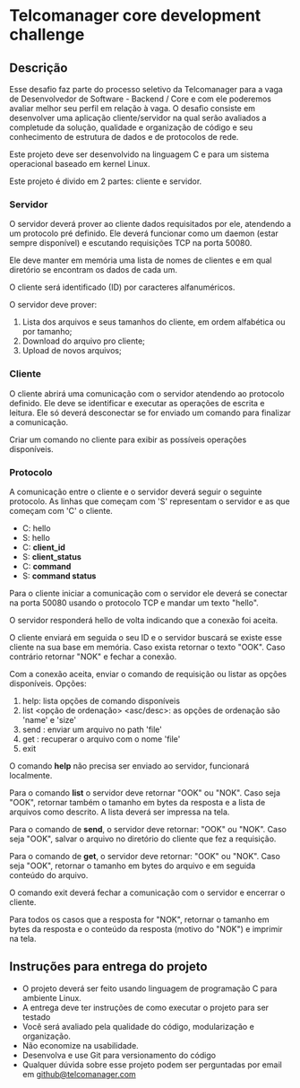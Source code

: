 # Telcomanager core development challenge

## Descrição

Esse desafio faz parte do processo seletivo da Telcomanager para a vaga de Desenvolvedor de Software - Backend / Core e com ele poderemos avaliar melhor seu perfil em relação à vaga. O desafio consiste em desenvolver uma aplicação cliente/servidor na qual serão avaliados a completude da solução, qualidade e organização de código e seu conhecimento de estrutura de dados e de protocolos de rede.

Este projeto deve ser desenvolvido na linguagem C e para um sistema operacional baseado em kernel Linux.

Este projeto é divido em 2 partes: cliente e servidor.



### Servidor

O servidor deverá prover ao cliente dados requisitados por ele, atendendo a um protocolo pré definido. Ele deverá funcionar como um daemon (estar sempre disponível) e escutando requisições TCP na porta 50080.

Ele deve manter em memória uma lista de nomes de clientes e em qual diretório se encontram os dados de cada um.

O cliente será identificado (ID) por caracteres alfanuméricos.

O servidor deve prover:

1) Lista dos arquivos e seus tamanhos do cliente, em ordem alfabética ou por tamanho;
2) Download do arquivo pro cliente;
3) Upload de novos arquivos;


### Cliente

O cliente abrirá uma comunicação com o servidor atendendo ao protocolo definido. Ele deve se identificar e executar as operações de escrita e leitura. Ele só deverá desconectar se for enviado um comando para finalizar a comunicação.

Criar um comando no cliente para exibir as possíveis operações disponíveis.


### Protocolo

A comunicação entre o cliente e o servidor deverá seguir o seguinte protocolo. As linhas que começam com 'S' representam o servidor e as que começam com 'C' o cliente.

- C: hello
- S: hello
- C: **client_id**
- S: **client_status**
- C: **command**
- S: **command status**

Para o cliente iniciar a comunicação com o servidor ele deverá se conectar na porta 50080 usando o protocolo TCP e mandar um texto "hello".

O servidor responderá hello de volta indicando que a conexão foi aceita.

O cliente enviará em seguida o seu ID e o servidor buscará se existe esse cliente na sua base em memória. Caso exista retornar o texto "OOK". Caso contrário retornar "NOK" e fechar a conexão.

Com a conexão aceita, enviar o comando de requisição ou listar as opções disponíveis. Opções:

1. help: lista opções de comando disponíveis
2. list <opção de ordenação> <asc/desc>: as opções de ordenação são 'name' e 'size'
3. send <file>: enviar um arquivo no path 'file'
4. get <file>: recuperar o arquivo com o nome 'file'
5. exit

O comando **help** não precisa ser enviado ao servidor, funcionará localmente.

Para o comando **list** o servidor deve retornar "OOK" ou "NOK". Caso seja "OOK", retornar também o tamanho em bytes da resposta e a lista de arquivos como descrito. A lista deverá ser impressa na tela.

Para o comando de **send**, o servidor deve retornar: "OOK" ou "NOK". Caso seja "OOK", salvar o arquivo no diretório do cliente que fez a requisição. 

Para o comando de **get**, o servidor deve retornar: "OOK" ou "NOK". Caso seja "OOK", retornar o tamanho em bytes do arquivo e em seguida conteúdo do arquivo.

O comando exit deverá fechar a comunicação com o servidor e encerrar o cliente.

Para todos os casos que a resposta for "NOK", retornar o tamanho em bytes da resposta e o conteúdo da resposta (motivo do "NOK") e imprimir na tela.

## Instruções para entrega do projeto

- O projeto deverá ser feito usando linguagem de programação C para ambiente Linux.
- A entrega deve ter instruções de como executar o projeto para ser testado
- Você será avaliado pela qualidade do código, modularização e organização.
- Não economize na usabilidade.
- Desenvolva e use Git para versionamento do código
- Qualquer dúvida sobre esse projeto podem ser perguntadas por email em github@telcomanager.com

